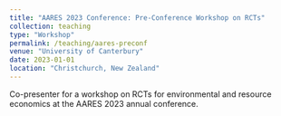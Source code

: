 ```yaml
---
title: "AARES 2023 Conference: Pre-Conference Workshop on RCTs"
collection: teaching
type: "Workshop"
permalink: /teaching/aares-preconf
venue: "University of Canterbury"
date: 2023-01-01
location: "Christchurch, New Zealand"
---
```


Co-presenter for a workshop on RCTs for environmental and resource economics at the AARES 2023 annual conference.


